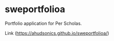 # sweportfolioa
 Portfolio application for Per Scholas.

Link (https://ahudsonics.github.io/sweportfolioa/)